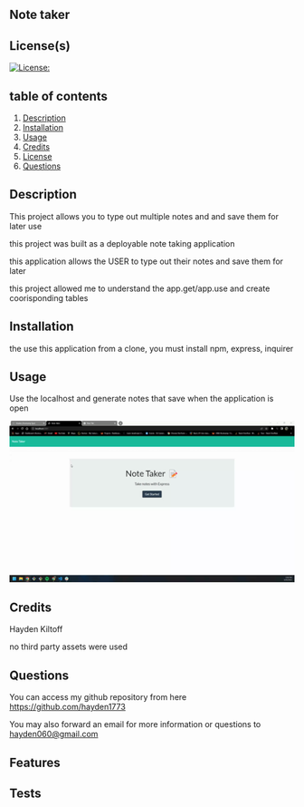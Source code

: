 
## Note taker


## License(s)
[![License: ](https://img.shields.io/badge/License--blue.svg)](https://opensource.org/licenses/MIT)


## table of contents
1. [Description](#description)
2. [Installation](#installation)
3. [Usage](#usage)
4. [Credits](#credits)
5. [License](#license)
6. [Questions](#questions)
        
        
        
## Description
This project allows you to type out multiple notes and and save them for later use

this project was built as a deployable note taking application 

this application allows the USER to type out their notes and save them for later

this project allowed me to understand the app.get/app.use and create coorisponding tables
        
        
## Installation
the use this application from a clone, you must install npm, express, inquirer


        
        
## Usage
Use the localhost and generate notes that save when the application is open

![note-taker start page](./note-taker/assets/Untitled_%20May%2010%2C%202022%205_57%20PM.gif)
        
## Credits
Hayden Kiltoff

no third party assets were used
        
        

## Questions
You can access my github repository from here https://github.com/hayden1773
        
You may also forward an email for more information or questions to hayden060@gmail.com
        
## Features

        
        
## Tests 
